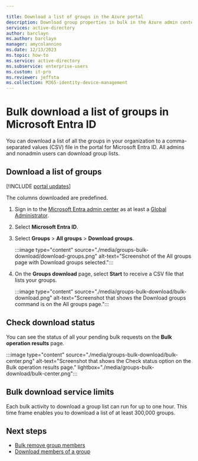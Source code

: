 ```yaml
---

title: Download a list of groups in the Azure portal
description: Download group properties in bulk in the Azure admin center in Microsoft Entra ID.
services: active-directory
author: barclayn
ms.author: barclayn
manager: amycolannino
ms.date: 12/13/2023
ms.topic: how-to
ms.service: active-directory
ms.subservice: enterprise-users
ms.custom: it-pro
ms.reviewer: jeffsta
ms.collection: M365-identity-device-management
---
```


# Bulk download a list of groups in Microsoft Entra ID

You can download a list of all the groups in your organization to a comma-separated values (CSV) file in the portal for Microsoft Entra ID. All admins and nonadmin users can download group lists.

## Download a list of groups

[!INCLUDE [portal updates](~/includes/portal-update.md)]

The columns downloaded are predefined.

1. Sign in to the [Microsoft Entra admin center](https://entra.microsoft.com) as at least a [Global Administrator](~/identity/role-based-access-control/permissions-reference.md#global-administrator).
1. Select **Microsoft Entra ID**.
1. Select **Groups** > **All groups** > **Download groups**.

      :::image type="content" source="./media/groups-bulk-download/download-groups.png" alt-text="Screenshot of the All groups page with Download groups selected.":::

1. On the **Groups download** page, select **Start** to receive a CSV file that lists your groups.

   :::image type="content" source="./media/groups-bulk-download/bulk-download.png" alt-text="Screenshot that shows the Download groups command is on the All groups page.":::

## Check download status

You can see the status of all your pending bulk requests on the **Bulk operation results** page.

:::image type="content" source="./media/groups-bulk-download/bulk-center.png" alt-text="Screenshot that shows the Check status option on the Bulk operation results page." lightbox="./media/groups-bulk-download/bulk-center.png":::

## Bulk download service limits

Each bulk activity to download a group list can run for up to one hour. This time frame enables you to download a list of at least 300,000 groups.

## Next steps

- [Bulk remove group members](groups-bulk-remove-members.md)
- [Download members of a group](groups-bulk-download-members.md)
